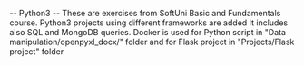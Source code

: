 -- Python3 --
These are exercises from SoftUni Basic and Fundamentals course. 
Python3 projects using different frameworks are added
It includes also SQL and MongoDB queries.
Docker is used for Python script in "Data manipulation/openpyxl_docx/" folder and for Flask project in "Projects/Flask project" folder
